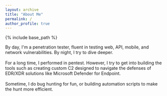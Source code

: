 ```yaml
---
layout: archive
title: "About Me"
permalink: /
author_profile: true
---
```


{% include base_path %}

By day, I'm a penetration tester, fluent in testing web, API, mobile, and network vulnerabilities. By night, I try to dive deeper.  
<br />
For a long time, I performed in pentest. However, I try to get into building the tools such as creating custom C2 designed to navigate the defenses of EDR/XDR solutions like Microsoft Defender for Endpoint.  
<br />
Sometime, I do bug hunting for fun, or building automation scripts to make the hunt more efficient.  
<br />